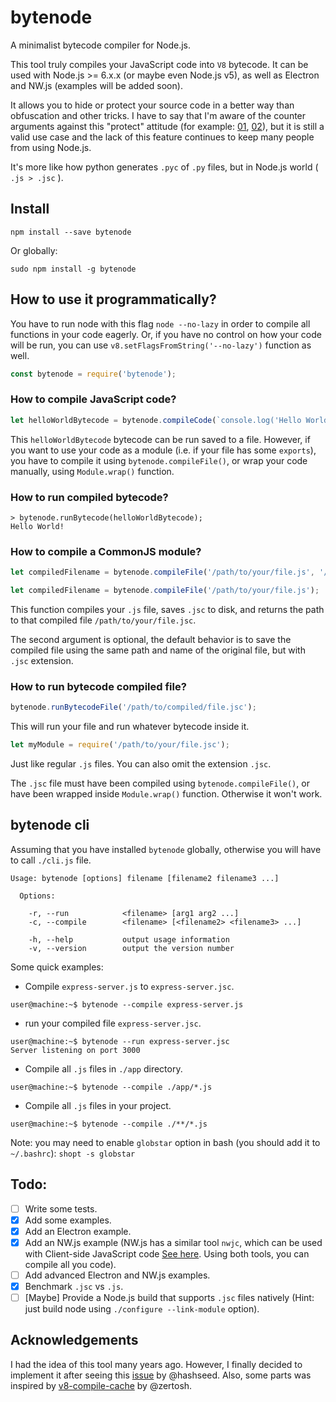 # bytenode
A minimalist bytecode compiler for Node.js.

This tool truly compiles your JavaScript code into `V8` bytecode. It can be used with Node.js >= 6.x.x (or maybe even Node.js v5), as well as Electron and NW.js (examples will be added soon).

It allows you to hide or protect your source code in a better way than obfuscation and other tricks. I have to say that I'm aware of the counter arguments against this "protect" attitude (for example: [01](https://github.com/electron/electron/issues/3041), [02](https://stackoverflow.com/questions/48890215/hide-source-code-of-electron-alteast-1-file-possible)), but it is still a valid use case and the lack of this feature continues to keep many people from using Node.js.

It's more like how python generates `.pyc` of `.py` files, but in Node.js world ( `.js > .jsc` ).

## Install

```console
npm install --save bytenode
```

Or globally:

```console
sudo npm install -g bytenode
```

## How to use it programmatically?

You have to run node with this flag `node --no-lazy` in order to compile all functions in your code eagerly. Or, if you have no control on how your code will be run, you can use `v8.setFlagsFromString('--no-lazy')` function as well.

```javascript
const bytenode = require('bytenode');
```

### How to compile JavaScript code?

```javascript
let helloWorldBytecode = bytenode.compileCode(`console.log('Hello World!');`);
```
This `helloWorldBytecode` bytecode can be run saved to a file. However, if you want to use your code as a module (i.e. if your file has some `exports`), you have to compile it using `bytenode.compileFile()`, or wrap your code manually, using `Module.wrap()` function.

### How to run compiled bytecode?

```
> bytenode.runBytecode(helloWorldBytecode);
Hello World!
```

### How to compile a CommonJS module?

```javascript
let compiledFilename = bytenode.compileFile('/path/to/your/file.js', '/path/to/compiled/file.jsc');
```
```javascript
let compiledFilename = bytenode.compileFile('/path/to/your/file.js');
```
This function compiles your `.js` file, saves `.jsc` to disk, and returns the path to that compiled file `/path/to/your/file.jsc`.

The second argument is optional, the default behavior is to save the compiled file using the same path and name of the original file, but with `.jsc` extension.

### How to run bytecode compiled file?

```javascript
bytenode.runBytecodeFile('/path/to/compiled/file.jsc');
```
This will run your file and run whatever bytecode inside it.

```javascript
let myModule = require('/path/to/your/file.jsc');
```
Just like regular `.js` files. You can also omit the extension `.jsc`.

The `.jsc` file must have been compiled using `bytenode.compileFile()`, or have been wrapped inside `Module.wrap()` function. Otherwise it won't work.

## bytenode cli

Assuming that you have installed `bytenode` globally, otherwise you will have to call `./cli.js` file.

```
Usage: bytenode [options] filename [filename2 filename3 ...]

  Options:

    -r, --run            <filename> [arg1 arg2 ...]
    -c, --compile        <filename> [<filename2> <filename3> ...]

    -h, --help           output usage information
    -v, --version        output the version number
```

Some quick examples:

* Compile `express-server.js` to `express-server.jsc`.
```console
user@machine:~$ bytenode --compile express-server.js
```

* run your compiled file `express-server.jsc`.
```console
user@machine:~$ bytenode --run express-server.jsc
Server listening on port 3000
```

* Compile all `.js` files in `./app` directory.
```console
user@machine:~$ bytenode --compile ./app/*.js
```

* Compile all `.js` files in your project.
```console
user@machine:~$ bytenode --compile ./**/*.js
```
Note: you may need to enable `globstar` option in bash (you should add it to `~/.bashrc`):
`shopt -s globstar`

## Todo:
- [ ] Write some tests.
- [x] Add some examples.
- [x] Add an Electron example.
- [x] Add an NW.js example (NW.js has a similar tool `nwjc`, which can be used with Client-side JavaScript code [See here](http://docs.nwjs.io/en/latest/For%20Users/Advanced/Protect%20JavaScript%20Source%20Code/). Using both tools, you can compile all you code).
- [ ] Add advanced Electron and NW.js examples.
- [x] Benchmark `.jsc` vs `.js`.
- [ ] [Maybe] Provide a Node.js build that supports `.jsc` files natively (Hint: just build node using `./configure --link-module` option).

## Acknowledgements

I had the idea of this tool many years ago. However, I finally decided to implement it after seeing this [issue](https://github.com/nodejs/node/issues/11842) by @hashseed. Also, some parts was inspired by [v8-compile-cache](https://github.com/zertosh/v8-compile-cache) by @zertosh.
